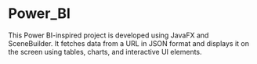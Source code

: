# Power_BI
This Power BI-inspired project is developed using JavaFX and SceneBuilder. It fetches data from a URL in JSON format and displays it on the screen using tables, charts, and interactive UI elements.
